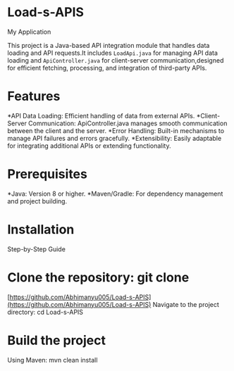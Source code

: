 # Load-s-APIS
My Application

This project is a Java-based API integration module that handles data loading and API requests.It includes `LoadApi.java` for managing API data loading and `ApiController.java` for client-server communication,designed for efficient fetching, processing, and integration of third-party APIs.

# Features
*API Data Loading: Efficient handling of data from external APIs.
*Client-Server Communication: ApiController.java manages smooth communication between the client and the server.
*Error Handling: Built-in mechanisms to manage API failures and errors gracefully.
*Extensibility: Easily adaptable for integrating additional APIs or extending functionality.
 
# Prerequisites
*Java: Version 8 or higher.
*Maven/Gradle: For dependency management and project building.

# Installation
Step-by-Step Guide

# Clone the repository: git clone 
[https://github.com/Abhimanyu005/Load-s-APIS](https://github.com/Abhimanyu005/Load-s-APIS)
Navigate to the project directory: cd Load-s-APIS
# Build the project
 Using Maven: mvn clean install

